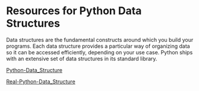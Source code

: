 # Resources for Python Data Structures
Data structures are the fundamental constructs around which you build your programs. Each data structure provides a particular way of organizing data so it can be accessed efficiently, depending on your use case. Python ships with an extensive set of data structures in its standard library.

[Python-Data_Structure](https://docs.python.org/3/tutorial/datastructures.html)

[Real-Python-Data_Structure](https://realpython.com/python-data-structures/)